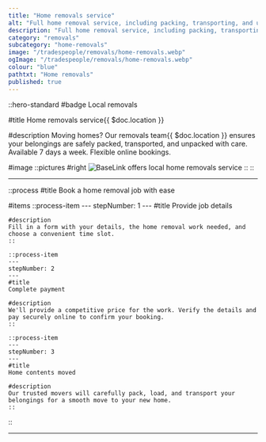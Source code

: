 ```yaml
---
title: "Home removals service"
alt: "Full home removal service, including packing, transporting, and unpacking"
description: "Full home removal service, including packing, transporting, and unpacking"
category: "removals"
subcategory: "home-removals"
image: "/tradespeople/removals/home-removals.webp"
ogImage: "/tradespeople/removals/home-removals.webp"
colour: "blue"
pathtxt: "Home removals"
published: true
---
```


::hero-standard
#badge
Local removals

#title
Home removals service{{ $doc.location }}

#description
Moving homes? Our removals team{{ $doc.location }} ensures your belongings are safely packed, transported, and unpacked with care. Available 7 days a week. Flexible online bookings.

#image
    ::pictures
    #right
    ![BaseLink offers local home removals service](/tradespeople/removals/home-removals.webp)
    ::
::

---

::process
#title
Book a home removal job with ease

#items
    ::process-item
    ---
    stepNumber: 1
    ---
    #title
    Provide job details

    #description
    Fill in a form with your details, the home removal work needed, and choose a convenient time slot.
    ::
    
    ::process-item
    ---
    stepNumber: 2
    ---
    #title
    Complete payment

    #description
    We'll provide a competitive price for the work. Verify the details and pay securely online to confirm your booking.
    ::

    ::process-item
    ---
    stepNumber: 3
    ---
    #title
    Home contents moved

    #description
    Our trusted movers will carefully pack, load, and transport your belongings for a smooth move to your new home.
    ::
::

---
